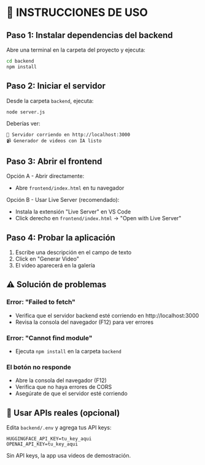 # 🚀 INSTRUCCIONES DE USO

## Paso 1: Instalar dependencias del backend

Abre una terminal en la carpeta del proyecto y ejecuta:

```bash
cd backend
npm install
```

## Paso 2: Iniciar el servidor

Desde la carpeta `backend`, ejecuta:

```bash
node server.js
```

Deberías ver:
```
🚀 Servidor corriendo en http://localhost:3000
📹 Generador de videos con IA listo
```

## Paso 3: Abrir el frontend

Opción A - Abrir directamente:
- Abre `frontend/index.html` en tu navegador

Opción B - Usar Live Server (recomendado):
- Instala la extensión "Live Server" en VS Code
- Click derecho en `frontend/index.html` → "Open with Live Server"

## Paso 4: Probar la aplicación

1. Escribe una descripción en el campo de texto
2. Click en "Generar Video"
3. El video aparecerá en la galería

## ⚠️ Solución de problemas

### Error: "Failed to fetch"
- Verifica que el servidor backend esté corriendo en http://localhost:3000
- Revisa la consola del navegador (F12) para ver errores

### Error: "Cannot find module"
- Ejecuta `npm install` en la carpeta `backend`

### El botón no responde
- Abre la consola del navegador (F12)
- Verifica que no haya errores de CORS
- Asegúrate de que el servidor esté corriendo

## 🔑 Usar APIs reales (opcional)

Edita `backend/.env` y agrega tus API keys:

```
HUGGINGFACE_API_KEY=tu_key_aqui
OPENAI_API_KEY=tu_key_aqui
```

Sin API keys, la app usa videos de demostración.
